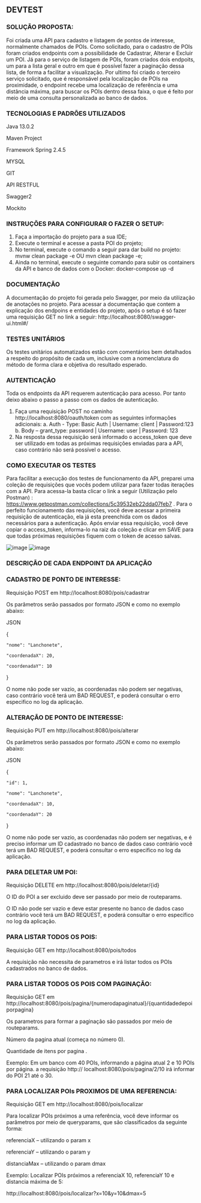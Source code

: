 DEVTEST
-------

### SOLUÇÃO PROPOSTA:
Foi criada uma API para cadastro e listagem de pontos de interesse, normalmente chamados de POIs. Como solicitado, para o cadastro de POIs foram criados endpoints com a possibilidade de Cadastrar, Alterar e Excluir um POI. Já para o serviço de listagem de POIs, foram criados dois endpoits, um para a lista geral e outro em que é possível fazer a paginação dessa lista, de forma a facilitar a visualização. Por ultimo foi criado o terceiro serviço solicitado, que é responsável pela localização de POIs na proximidade, o endpoint recebe uma localização de referência e uma distância máxima, para buscar os POIs dentro dessa faixa, o que é feito por meio de uma consulta personalizada ao banco de dados.

### TECNOLOGIAS E PADRÕES UTILIZADOS
Java 13.0.2

Maven Project

Framework Spring 2.4.5

MYSQL

GIT

API RESTFUL

Swagger2

Mockito

### INSTRUÇÕES PARA CONFIGURAR O FAZER O SETUP:
1)	Faça a importação do projeto para a sua IDE;
2)	Execute o terminal e acesse a pasta POI do projeto;
3)	No terminal, execute o comando a seguir para dar build no projeto: mvnw clean package -e OU mvn clean package -e;
4)	Ainda no terminal, execute o seguinte comando para subir os containers da API e banco de dados com o Docker: docker-compose up -d

### DOCUMENTAÇÃO 
A documentação do projeto foi gerada pelo Swagger, por meio da utilização de anotações no projeto. Para acessar a documentação que contem a explicação dos endpoins e entidades do projeto, após o setup é só fazer uma requisição GET no link a seguir:
http://localhost:8080/swagger-ui.html#/

### TESTES UNITÁRIOS
Os testes unitários automatizados estão com comentários bem detalhados a respeito do propósito de cada um, inclusive com a nomenclatura do método de forma clara e objetiva do resultado esperado.

### AUTENTICAÇÃO 
Toda os endpoints da API requerem autenticação para acesso. Por tanto deixo abaixo o passo a passo com os dados de autenticação.
1) Faça uma requisição POST no caminho http://localhost:8080/oauth/token com as seguintes informações adicionais:
a.	Auth - Type: Basic Auth  | Username: client | Password:123 
b.	Body – grant_type: password | Username: user | Password: 123
2)	Na resposta dessa requisição será informado o access_token que deve ser utilizado em todas as próximas requisições enviadas para a API, caso contrário não será possível o acesso.

### COMO EXECUTAR OS TESTES
Para facilitar a execução dos testes de funcionamento da API, preparei uma coleção de requisições que vocês podem utilizar para fazer todas iterações com a API. Para acessa-la basta clicar o link a seguir (Utilização pelo Postman) : https://www.getpostman.com/collections/5c39532eb22dda07feb7 . Para o perfeito funcionamento das requisições, você deve acessar a primeira requisição de autenticação, ela já esta preenchida com os dados necessários para a autenticação. Após enviar essa requisição, você deve copiar o access_token, informa-lo na raiz da coleção e clicar em SAVE para que todas próximas requisições fiquem com o token de acesso salvas.

![image](https://user-images.githubusercontent.com/6644825/119056042-66785480-b9a0-11eb-83be-acb18e534982.png)
![image](https://user-images.githubusercontent.com/6644825/119056249-c111b080-b9a0-11eb-9085-7f79ddec3186.png)


### DESCRIÇÃO DE CADA ENDPOINT DA APLICAÇÃO

### CADASTRO DE PONTO DE INTERESSE:

Requisição POST em http://localhost:8080/pois/cadastrar

Os parâmetros serão passados por formato JSON e como no exemplo abaixo:

JSON

{

    "nome": "Lanchonete",
    
    "coordenadaX": 20,
    
    "coordenadaY": 10
    
}


O nome não pode ser vazio, as coordenadas não podem ser negativas, caso contrário você terá um BAD REQUEST, e poderá consultar o erro especifico no log da aplicação.

### ALTERAÇÃO DE PONTO DE INTERESSE:

Requisição PUT em http://localhost:8080/pois/alterar

Os parâmetros serão passados por formato JSON e como no exemplo abaixo:

JSON

{

    "id": 1,
    
    "nome": "Lanchonete",
    
    "coordenadaX": 10,
    
    "coordenadaY": 20
    
}


O nome não pode ser vazio, as coordenadas não podem ser negativas, e é preciso informar um ID cadastrado no banco de dados caso contrário você terá um BAD REQUEST, e poderá consultar o erro especifico no log da aplicação. 

### PARA DELETAR UM POI:

Requisição DELETE em http://localhost:8080/pois/deletar/{id}

O ID do POI a ser excluido deve ser passado por meio de routeparams.

O ID não pode ser vazio e deve estar presente no banco de dados caso contrário você terá um BAD REQUEST, e poderá consultar o erro especifico no log da aplicação. 

### PARA LISTAR TODOS OS POIS:

Requisição GET em http://localhost:8080/pois/todos

A requisição não necessita de parametros e irá listar todos os POIs cadastrados no banco de dados.

### PARA LISTAR TODOS OS POIS COM PAGINAÇÃO:

Requisição GET em http://localhost:8080/pois/pagina/{numerodapaginatual}/{quantidadedepoiporpagina}

Os parametros para formar a paginação são passados por meio de routeparams.

Número da pagina atual (começa no número 0).

Quantidade de itens por pagina .

Exemplo: Em um banco com 40 POIs, informando a página atual 2 e 10 POIs por página. a requisição http:// localhost:8080/pois/pagina/2/10 irá informar do POI 21 até o 30.

### PARA LOCALIZAR POIs PROXIMOS DE UMA REFERENCIA:

Requisição GET em http://localhost:8080/pois/localizar

Para localizar POIs próximos a uma referência, você deve informar os parâmetros por meio de queryparams, que são classificados da seguinte forma:

referenciaX – utilizando o param x

referenciaY – utilizando o param y

distanciaMax – utilizando o param dmax

Exemplo: Localizar POIs próximos a referenciaX 10, referenciaY 10 e distancia máxima de 5:

http://localhost:8080/pois/localizar?x=10&y=10&dmax=5
